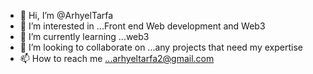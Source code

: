 - 👋 Hi, I’m @ArhyelTarfa
- 👀 I’m interested in ...Front end Web development and Web3
- 🌱 I’m currently learning ...web3 
- 💞️ I’m looking to collaborate on ...any projects that need my expertise 
- 📫 How to reach me ...arhyeltarfa2@gmail.com 

<!---
ArhyelTarfa/ArhyelTarfa is a ✨ special ✨ repository because its `README.md` (this file) appears on your GitHub profile.
You can click the Preview link to take a look at your changes.
--->
